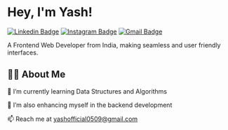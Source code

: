 # Hey, I'm Yash!

[![Linkedin Badge](https://img.shields.io/badge/-Yash-blue?style=flat&logo=Linkedin&logoColor=white)](https://linkedin.com/in/yash-rathore-a307a3245)
[![Instagram Badge](https://img.shields.io/badge/-Yash-purple?style=flat&logo=Instagram&logoColor=white)](https://www.instagram.com/yash.h.h.h_?igsh=ejQ4NmtkNTVraGp1)
[![Gmail Badge](https://img.shields.io/badge/-Yash-c14438?style=flat&logo=Gmail&logoColor=white)](mailto:yashofficial0509@gmail.com)

A Frontend Web Developer from India, making seamless and user friendly interfaces.

## 🙋‍♂️ About Me

🌱 I’m currently learning Data Structures and Algorithms

🔭 I’m also enhancing myself in the backend development

📫 Reach me at [yashofficial0509@gmail.com](mailto:yashofficial0509@gmail.com)

